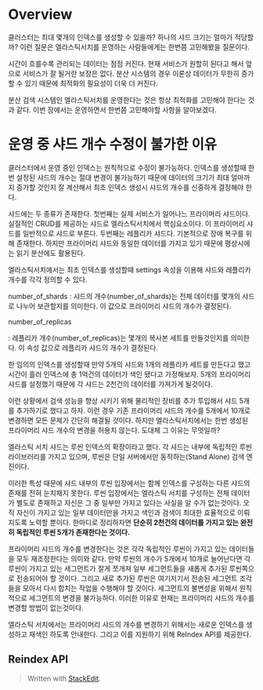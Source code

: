 # Overview

클러스터는 최대 몇개의 인덱스를 생성할 수 있을까? 하나의 샤드 크기는 얼마가 적당할까? 이런 질문은 엘라스틱서치를 운영하는 사람들에게는 한번쯤 고민해봤을 질문이다. 

시간이 흐를수록 관리되는 데이터는 점점 커진다. 현재 서비스가 원할히 된다고 해서 앞으로 서비스가 잘 될거란 보장은 없다. 분산 시스템의 경우 이론상 데이터가 무한히 증가할 수 있기 때문에 최적화의 필요성이 더욱 더 커진다. 

분산 검색 시스템인 엘라스틱서치를 운영한다는 것은 항상 최적화를 고민해야 한다는 것과 같다. 이번 장에서는 운영하면서 한번쯤 고민해야할 사항을 알아보겠다.

# 운영 중 샤드 개수 수정이 불가한 이유

클러스터에서 운영 중인 인덱스는 원칙적으로 수정이 불가능하다. 인덱스를 생성할때 한번 설정된 샤드의 개수는 절대 변경이 불가능하기 때문에 데이터의 크기가 최대 얼마까지 증가할 것인지 잘 계산해서 최초 인덱스 생성시 샤드의 개수를 신중하게 결정해야 한다. 

샤드에는 두 종류가 존재한다. 첫번째는 실제 서비스가 일어나느 프라이머리 샤드이다. 실질적인 CRUD를 제공하는 샤드로 엘라스틱서치에서 핵심요소이다. 이 프라이머리 샤드를 일반적으로 샤드로 부른다. 두번째는 레플리카 샤드다. 기본적으로 장애 복구를 위해 존재한다. 하지만 프라이머리 샤드와 동일한 데이터를 가지고 있기 때문에 평상시에는 읽기 분산에도 활용된다. 

엘라스틱서치에서는 최초 인덱스를 생성할때 settings 속성을 이용해 샤드와 레플리카 개수를 각각 정의할 수 있다. 

number_of_shards
: 샤드의 개수(number_of_shards)는 전체 데이터를 몇개의 샤드로 나누어 보관할지를 의미한다. 이 값으로 프라이머리 샤드의 개수가 결정된다.

number_of_replicas

: 레플리카 개수(number_of_replicas)는 몇개의 복사본 세트를 만들것인지를 의미한다. 이 속성 값으로 레플리카 샤드의 개수가 결정된다.

한 임의의 인덱스를 생성할때 만약 5개의 샤드와 1개의 레플리카 세트를 만든다고 했고 시간이 흘러 인덱스에 총 1억건의 데이터가 색인 됐다고 가정해보자. 5개의 프라이머리 샤드를 설정했기 때문에 각 샤드는 2천건의 데이터를 가져가게 될것이다. 

이런 상황에서 검색 성능을 향상 시키기 위해 물리적인 장비를 추가 투입해서 샤드 5개를 추가하기로 했다고 하자. 이런 경우 기존 프라이머리 샤드의 개수를 5개에서 10개로 변경하면 모든 문제가 간단히 해결될 것이다. 하지만 엘라스틱서치에서는 한번 생성된 프라이머리 샤드 개수의 변경을 허용치 않는다. 도대체 그 이유는 무엇일까?

엘라스틱 서치 샤드는 루씬 인덱스의 확장이라고 했다. 각 샤드는 내부에 독립적인 루씬 라이브러리를 가지고 있으며, 루씬은 단일 서버에서만 동작하는(Stand Alone) 검색 엔진이다. 

이러한 특성 때문에 샤드 내부의 루씬 입장에서는 함께 인덱스를 구성하는 다른 샤드의 존재를 전혀 눈치채지 못한다. 루씬 입장에서는 엘라스틱 서치를 구성하는 전체 데이터가 별도로 존재하고 자신은 그 중 일부만 가지고 있다는 사실을 알 수가 없는것이다. 오직 자신이 가지고 있는 일부 데이터만을 가지고 색인과 검색이 최대한 효율적으로 이뤄지도록 노력할 뿐이다. 한마디로 정리하자면 **단순히 2천건의 데이터를 가지고 있는 완전히 독립적인 루씬 5개가 존재한다는 것이다.** 

프라이머리 샤드의 개수를 변경한다는 것은 각각 독립적인 루씬이 가지고 있는 데이터들을 모두 재조정한다는 의미와 같다. 만약 루씬의 개수가 5개에서 10개로 늘어난다면 각 루씬이 가지고 있는 세그먼트가 잘게 쪼개져 일부 세그먼트들을 새롭게 추가된 루씬쪽으로 전송되어야 할 것이다. 그리고 새로 추가된 루씬은 여기저기서 전송된 세그먼트 조각들을 모아서 다시 합치는 작업을 수행해야 할 것이다. 세그먼트의 불변성을 위해서 원칙적으로 세그먼트의 변경을 불가능하다. 이러한 이유로 현재는 프라이머리 샤드의 개수를 변경할 방법이 없는것이다. 

엘라스틱 서치에서는 프라이머리 샤드의 개수를 변경하기 위해서는 새로운 인덱스를 생성하고 재색인 하도록 안내한다. 그리고 이를 지원하기 위해 ReIndex API를 제공한다. 

## Reindex API




> Written with [StackEdit](https://stackedit.io/).
<!--stackedit_data:
eyJoaXN0b3J5IjpbMzY5NzQ4NzQwLC0zMTkxNTA4MTVdfQ==
-->